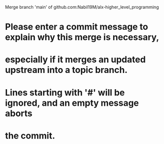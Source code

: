 Merge branch 'main' of github.com:Nabil19M/alx-higher_level_programming
# Please enter a commit message to explain why this merge is necessary,
# especially if it merges an updated upstream into a topic branch.
#
# Lines starting with '#' will be ignored, and an empty message aborts
# the commit.

